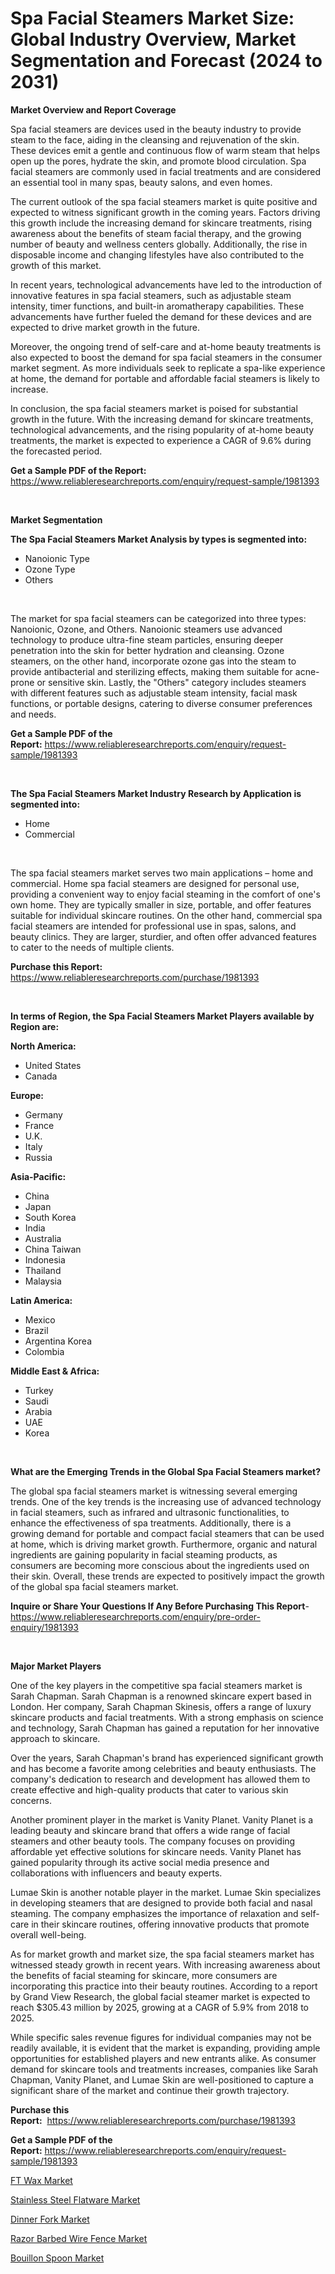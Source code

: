 <p><h1>Spa Facial Steamers Market Size: Global Industry Overview, Market Segmentation and Forecast (2024 to 2031)</h1></p><p><strong>Market Overview and Report Coverage</strong></p>
<p><p>Spa facial steamers are devices used in the beauty industry to provide steam to the face, aiding in the cleansing and rejuvenation of the skin. These devices emit a gentle and continuous flow of warm steam that helps open up the pores, hydrate the skin, and promote blood circulation. Spa facial steamers are commonly used in facial treatments and are considered an essential tool in many spas, beauty salons, and even homes.</p><p>The current outlook of the spa facial steamers market is quite positive and expected to witness significant growth in the coming years. Factors driving this growth include the increasing demand for skincare treatments, rising awareness about the benefits of steam facial therapy, and the growing number of beauty and wellness centers globally. Additionally, the rise in disposable income and changing lifestyles have also contributed to the growth of this market.</p><p>In recent years, technological advancements have led to the introduction of innovative features in spa facial steamers, such as adjustable steam intensity, timer functions, and built-in aromatherapy capabilities. These advancements have further fueled the demand for these devices and are expected to drive market growth in the future.</p><p>Moreover, the ongoing trend of self-care and at-home beauty treatments is also expected to boost the demand for spa facial steamers in the consumer market segment. As more individuals seek to replicate a spa-like experience at home, the demand for portable and affordable facial steamers is likely to increase.</p><p>In conclusion, the spa facial steamers market is poised for substantial growth in the future. With the increasing demand for skincare treatments, technological advancements, and the rising popularity of at-home beauty treatments, the market is expected to experience a CAGR of 9.6% during the forecasted period.</p></p>
<p><strong>Get a Sample PDF of the Report:</strong> <a href="https://www.reliableresearchreports.com/enquiry/request-sample/1981393">https://www.reliableresearchreports.com/enquiry/request-sample/1981393</a></p>
<p>&nbsp;</p>
<p><strong>Market Segmentation</strong></p>
<p><strong>The Spa Facial Steamers Market Analysis by types is segmented into:</strong></p>
<p><ul><li>Nanoionic Type</li><li>Ozone Type</li><li>Others</li></ul></p>
<p>&nbsp;</p>
<p><p>The market for spa facial steamers can be categorized into three types: Nanoionic, Ozone, and Others. Nanoionic steamers use advanced technology to produce ultra-fine steam particles, ensuring deeper penetration into the skin for better hydration and cleansing. Ozone steamers, on the other hand, incorporate ozone gas into the steam to provide antibacterial and sterilizing effects, making them suitable for acne-prone or sensitive skin. Lastly, the "Others" category includes steamers with different features such as adjustable steam intensity, facial mask functions, or portable designs, catering to diverse consumer preferences and needs.</p></p>
<p><strong>Get a Sample PDF of the Report:</strong>&nbsp;<a href="https://www.reliableresearchreports.com/enquiry/request-sample/1981393">https://www.reliableresearchreports.com/enquiry/request-sample/1981393</a></p>
<p>&nbsp;</p>
<p><strong>The Spa Facial Steamers Market Industry Research by Application is segmented into:</strong></p>
<p><ul><li>Home</li><li>Commercial</li></ul></p>
<p>&nbsp;</p>
<p><p>The spa facial steamers market serves two main applications – home and commercial. Home spa facial steamers are designed for personal use, providing a convenient way to enjoy facial steaming in the comfort of one's own home. They are typically smaller in size, portable, and offer features suitable for individual skincare routines. On the other hand, commercial spa facial steamers are intended for professional use in spas, salons, and beauty clinics. They are larger, sturdier, and often offer advanced features to cater to the needs of multiple clients.</p></p>
<p><strong>Purchase this Report:</strong>&nbsp; <a href="https://www.reliableresearchreports.com/purchase/1981393">https://www.reliableresearchreports.com/purchase/1981393</a></p>
<p>&nbsp;</p>
<p><strong>In terms of Region, the Spa Facial Steamers Market Players available by Region are:</strong></p>
<p>
    <p> <strong> North America: </strong>
        <ul>
            <li>United States</li>
            <li>Canada</li>
        </ul>
        </p> 
    <p> <strong> Europe: </strong>
        <ul>
            <li>Germany</li>
            <li>France</li>
            <li>U.K.</li>
            <li>Italy</li>
            <li>Russia</li>
        </ul>
        </p> 
    <p> <strong> Asia-Pacific: </strong>
        <ul>
            <li>China</li>
            <li>Japan</li>
            <li>South Korea</li>
            <li>India</li>
            <li>Australia</li>
            <li>China Taiwan</li>
            <li>Indonesia</li>
            <li>Thailand</li>
            <li>Malaysia</li>
        </ul>
        </p> 
    <p> <strong> Latin America: </strong>
        <ul>
            <li>Mexico</li>
            <li>Brazil</li>
            <li>Argentina Korea</li>
            <li>Colombia</li>
        </ul>
        </p> 
    <p> <strong> Middle East & Africa: </strong>
        <ul>
            <li>Turkey</li>
            <li>Saudi</li>
            <li>Arabia</li>
            <li>UAE</li>
            <li>Korea</li>
        </ul>
    </p>
    </p>
<p>&nbsp;</p>
<p><strong>What are the Emerging Trends in the Global Spa Facial Steamers market?</strong></p>
<p><p>The global spa facial steamers market is witnessing several emerging trends. One of the key trends is the increasing use of advanced technology in facial steamers, such as infrared and ultrasonic functionalities, to enhance the effectiveness of spa treatments. Additionally, there is a growing demand for portable and compact facial steamers that can be used at home, which is driving market growth. Furthermore, organic and natural ingredients are gaining popularity in facial steaming products, as consumers are becoming more conscious about the ingredients used on their skin. Overall, these trends are expected to positively impact the growth of the global spa facial steamers market.</p></p>
<p><strong>Inquire or Share Your Questions If Any Before Purchasing This Report</strong>- <a href="https://www.reliableresearchreports.com/enquiry/pre-order-enquiry/1981393">https://www.reliableresearchreports.com/enquiry/pre-order-enquiry/1981393</a></p>
<p>&nbsp;</p>
<p><strong>Major Market Players</strong></p>
<p><p>One of the key players in the competitive spa facial steamers market is Sarah Chapman. Sarah Chapman is a renowned skincare expert based in London. Her company, Sarah Chapman Skinesis, offers a range of luxury skincare products and facial treatments. With a strong emphasis on science and technology, Sarah Chapman has gained a reputation for her innovative approach to skincare.</p><p>Over the years, Sarah Chapman's brand has experienced significant growth and has become a favorite among celebrities and beauty enthusiasts. The company's dedication to research and development has allowed them to create effective and high-quality products that cater to various skin concerns.</p><p>Another prominent player in the market is Vanity Planet. Vanity Planet is a leading beauty and skincare brand that offers a wide range of facial steamers and other beauty tools. The company focuses on providing affordable yet effective solutions for skincare needs. Vanity Planet has gained popularity through its active social media presence and collaborations with influencers and beauty experts.</p><p>Lumae Skin is another notable player in the market. Lumae Skin specializes in developing steamers that are designed to provide both facial and nasal steaming. The company emphasizes the importance of relaxation and self-care in their skincare routines, offering innovative products that promote overall well-being.</p><p>As for market growth and market size, the spa facial steamers market has witnessed steady growth in recent years. With increasing awareness about the benefits of facial steaming for skincare, more consumers are incorporating this practice into their beauty routines. According to a report by Grand View Research, the global facial steamer market is expected to reach $305.43 million by 2025, growing at a CAGR of 5.9% from 2018 to 2025.</p><p>While specific sales revenue figures for individual companies may not be readily available, it is evident that the market is expanding, providing ample opportunities for established players and new entrants alike. As consumer demand for skincare tools and treatments increases, companies like Sarah Chapman, Vanity Planet, and Lumae Skin are well-positioned to capture a significant share of the market and continue their growth trajectory.</p></p>
<p><strong>Purchase this Report:</strong>&nbsp;&nbsp;<a href="https://www.reliableresearchreports.com/purchase/1981393">https://www.reliableresearchreports.com/purchase/1981393</a></p>
<p></p>
<p><strong>Get a Sample PDF of the Report:</strong>&nbsp;<a href="https://www.reliableresearchreports.com/enquiry/request-sample/1981393">https://www.reliableresearchreports.com/enquiry/request-sample/1981393</a></p>
<p><p><a href="https://www.linkedin.com/pulse/ft-wax-market-research-report-unlocks-analysis-financial-xu1ue/">FT Wax Market</a></p><p><a href="https://github.com/Chiragrp22/Market-Research-Report-List-2/blob/main/stainless-steel-flatware-market.md">Stainless Steel Flatware Market</a></p><p><a href="https://github.com/Chiragrp23/Market-Research-Report-List-2/blob/main/dinner-fork-market.md">Dinner Fork Market</a></p><p><a href="https://www.linkedin.com/pulse/razor-barbed-wire-fence-market-size-2023-2030-global-industrial-wtbae/">Razor Barbed Wire Fence Market</a></p><p><a href="https://github.com/Chiragrp24/Market-Research-Report-List-2/blob/main/bouillon-spoon-market.md">Bouillon Spoon Market</a></p></p>
